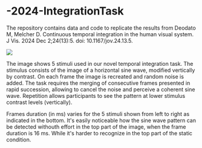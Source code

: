 # -2024-IntegrationTask

The repository contains data and code to replicate the results from 
Deodato M, Melcher D. Continuous temporal integration in the human visual system. J Vis. 2024 Dec 2;24(13):5. doi: 10.1167/jov.24.13.5.


![](https://github.com/DeoMiche/-2024-TemporalIntegration/blob/master/task_gif.gif)

The image shows 5 stimuli used in our novel temporal integration task. 
The stimulus consists of the image of a horizontal sine wave, modified vertically by contrast. 
On each frame the image is recreated and random noise is added. 
The task requires the merging of consecutive frames presented in rapid succession, allowing to cancel the noise and perceive a coherent sine wave. 
Repetition allows participants to see the pattern at lower stimulus contrast levels (vertically). 

Frames duration (in ms) varies for the 5 stimuli shown from left to right as indicated in the bottom.
It's easily noticeable how the sine wave pattern can be detected withouth effort in the top part of the image, when the frame duration is 16 ms. While it's harder to recognize in the top part of the static condition.

